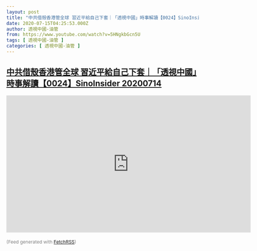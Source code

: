 ```yaml
---
layout: post
title: "中共借殼香港管全球 習近平給自己下套｜「透視中國」時事解讀【0024】SinoInsider 20200714"
date: 2020-07-15T04:25:53.000Z
author: 透視中國-油管
from: https://www.youtube.com/watch?v=5HNgkbGcn5U
tags: [ 透視中國-油管 ]
categories: [ 透視中國-油管 ]
---
```

<!--1594787153000-->
[中共借殼香港管全球 習近平給自己下套｜「透視中國」時事解讀【0024】SinoInsider 20200714](https://www.youtube.com/watch?v=5HNgkbGcn5U)
------

<div>
<iframe id="player" type="text/html" width="640" height="360" src="http://www.youtube.com/embed/5HNgkbGcn5U" frameborder="0" allowFullScreen="allowfullscreen"></iframe><br/><br/><span style="font-size:12px; color: gray;">(Feed generated with <a href="http://fetchrss.com" target="_blank">FetchRSS</a>)</span>
</div>
